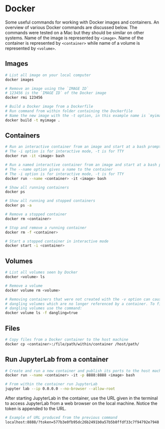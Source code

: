# Docker

Some useful commands for working with Docker images and containers. An overview of various Docker commands are discussed below. The commands were tested on a Mac but they should be similar on other systems. Name of the image is represented by `<image>`. Name of the container is represented by `<container>` while name of a volume is represented by `<volume>`.

## Images

```bash
# List all image on your local computer
docker images
```

```bash
# Remove an image using the `IMAGE ID`
# 123456 is the `IMAGE ID` of the Docker image
docker rmi 123456
```

```bash
# Build a Docker image from a Dockerfile
# Run command from within folder containing the Dockerfile
# Name the new image with the -t option, in this example name is `myimage`
docker build -t myimage .
```

## Containers

```bash
# Run an interactive container from an image and start at a bash prompt
# The -i option is for interactive mode, -t is for TTY
docker run -it <image> bash
```

```bash
# Run a named interactive container from an image and start at a bash prompt
# The --name option gives a name to the container
# The -i option is for interactive mode, -t is for TTY
docker run --name <container> -it <image> bash
```

```bash
# Show all running containers
docker ps

# Show all running and stopped containers
docker ps -a
```

```bash
# Remove a stopped container
docker rm <container>

# Stop and remove a running container
docker rm -f <container>

# Start a stopped container in interactive mode
docker start -i <container>
```

## Volumes

```bash
# List all volumes seen by Docker
docker <volume> ls

# Remove a volume
docker volume rm <volume>
```

```bash
# Removing containers that were not created with the -v option can cause
# dangling volumes which are no longer referenced by a container. To find
# dangling volumes use the command:
docker volume ls -f dangling=true
```

## Files

```bash
# Copy files from a Docker container to the host machine
docker cp <container>:/file/path/within/container /host/path/
```

## Run JupyterLab from a container

```bash
# Create and run a new container and publish its ports to the host machine
docker run --name <container> -it -p 8888:8888 <image> bash

# From within the container run JupyterLab
jupyter lab --ip 0.0.0.0 --no-browser --allow-root
```

After starting JupyterLab in the container, use the URL given in the terminal to access JupyterLab from a web browser on the local machine. Notice the token is appended to the URL.

```bash
# Example of URL produced from the previous command
localhost:8888/?token=577b3e0fb95dc26b2491b0a57b5b8ffdf33c7f94792e7948
```
